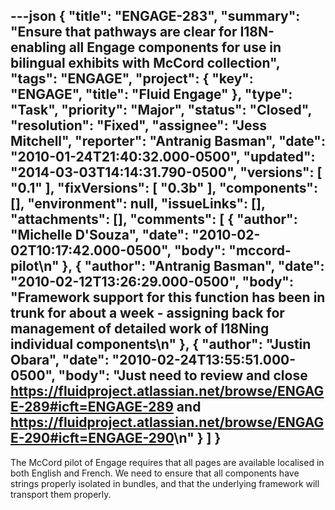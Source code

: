 ---json
{
  "title": "ENGAGE-283",
  "summary": "Ensure that pathways are clear for I18N-enabling all Engage components for use in bilingual exhibits with McCord collection",
  "tags": "ENGAGE",
  "project": {
    "key": "ENGAGE",
    "title": "Fluid Engage"
  },
  "type": "Task",
  "priority": "Major",
  "status": "Closed",
  "resolution": "Fixed",
  "assignee": "Jess Mitchell",
  "reporter": "Antranig Basman",
  "date": "2010-01-24T21:40:32.000-0500",
  "updated": "2014-03-03T14:14:31.790-0500",
  "versions": [
    "0.1"
  ],
  "fixVersions": [
    "0.3b"
  ],
  "components": [],
  "environment": null,
  "issueLinks": [],
  "attachments": [],
  "comments": [
    {
      "author": "Michelle D'Souza",
      "date": "2010-02-02T10:17:42.000-0500",
      "body": "mccord-pilot\n"
    },
    {
      "author": "Antranig Basman",
      "date": "2010-02-12T13:26:29.000-0500",
      "body": "Framework support for this function has been in trunk for about a week - assigning back for management of detailed work of I18Ning individual components\n"
    },
    {
      "author": "Justin Obara",
      "date": "2010-02-24T13:55:51.000-0500",
      "body": "Just need to review and close <https://fluidproject.atlassian.net/browse/ENGAGE-289#icft=ENGAGE-289> and <https://fluidproject.atlassian.net/browse/ENGAGE-290#icft=ENGAGE-290>\n"
    }
  ]
}
---
The McCord pilot of Engage requires that all pages are available localised in both English and French. We need to ensure that all components have strings properly isolated in bundles, and that the underlying framework will transport them properly.

        